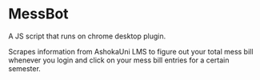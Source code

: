 # MessBot

A JS script that runs on chrome desktop plugin.

Scrapes information from AshokaUni LMS to figure out your total mess bill whenever you login and click on your mess bill entries for a certain semester.
